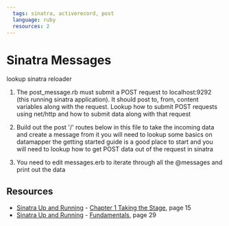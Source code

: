 ```yaml
---
  tags: sinatra, activerecord, post
  language: ruby
  resources: 2
---
```


# Sinatra Messages

lookup sinatra reloader

1. The post_message.rb must submit a POST request to localhost:9292
(this running sinatra application). It should post
to, from, content variables along with the request.
Lookup how to submit POST requests using net/http
and how to submit data along with that request

2. Build out the post '/' routes below in this file
to take the incoming data and create a message from it
you will need to lookup some basics on datamapper
the getting started guide is a good place to start
and you will need to lookup how to get POST
data out of the request in sinatra

3. You need to edit messages.erb to iterate
through all the @messages and print out the
data

## Resources
* [Sinatra Up and Running](http://books.flatironschool.com/books/101) - [Chapter 1 Taking the Stage](http://books.flatironschool.com/books/101), page 15
* [Sinatra Up and Running](http://books.flatironschool.com/books/101) - [Fundamentals](http://books.flatironschool.com/books/101), page 29
